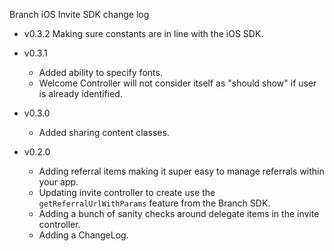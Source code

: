 Branch iOS Invite SDK change log

- v0.3.2 Making sure constants are in line with the iOS SDK.

- v0.3.1
  * Added ability to specify fonts.
  * Welcome Controller will not consider itself as "should show" if user is already identified.

- v0.3.0
  * Added sharing content classes.

- v0.2.0
  * Adding referral items making it super easy to manage referrals within your app.
  * Updating invite controller to create use the `getReferralUrlWithParams` feature from the Branch SDK.
  * Adding a bunch of sanity checks around delegate items in the invite controller.
  * Adding a ChangeLog.
